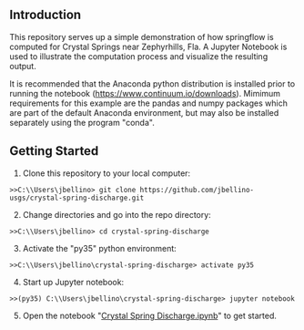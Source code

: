 Introduction
-----------------------------------------------

 This repository serves up a simple demonstration of how springflow is
 computed for Crystal Springs near Zephyrhills, Fla. A Jupyter Notebook
 is used to illustrate the computation process and visualize the resulting
 output.

 It is recommended that the Anaconda python distribution is installed
 prior to running the notebook (https://www.continuum.io/downloads).
 Mimimum requirements for this example are the pandas and numpy packages
 which are part of the default Anaconda environment, but may also be installed
 separately using the program "conda".

 Getting Started
-----------------------------------------------

 1. Clone this repository to your local computer:

  `>>C:\\Users\jbellino> git clone https://github.com/jbellino-usgs/crystal-spring-discharge.git`

 2. Change directories and go into the repo directory:

  `>>C:\\Users\jbellino> cd crystal-spring-discharge`

 3. Activate the "py35" python environment:

  `>>C:\\Users\jbellino\crystal-spring-discharge> activate py35`

 4. Start up Jupyter notebook:

  `>>(py35) C:\\Users\jbellino\crystal-spring-discharge> jupyter notebook`

 5. Open the notebook "<a href="https://github.com/jbellino-usgs/crystal-spring-discharge/blob/master/Crystal%20Spring%20Discharge.ipynb">Crystal Spring Discharge.ipynb</a>" to get started.
 